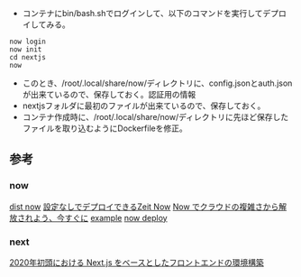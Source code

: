 * コンテナにbin/bash.shでログインして、以下のコマンドを実行してデプロイしてみる。

```
now login
now init
cd nextjs
now
```

* このとき、/root/.local/share/now/ディレクトリに、config.jsonとauth.jsonが出来ているので、保存しておく。認証用の情報
* nextjsフォルダに最初のファイルが出来ているので、保存しておく。
* コンテナ作成時に、/root/.local/share/now/ディレクトリに先ほど保存したファイルを取り込むようにDockerfileを修正。


## 参考
### now
[dist now](https://zeit.co/onboarding)
[設定なしでデプロイできるZeit Now](https://dev.classmethod.jp/server-side/serverless/zero-configuration-zeit-now/)
[Now でクラウドの複雑さから解放されよう、今すぐに](https://qiita.com/aggre/items/f0cb9f8b8e8c54768e50)
[example](https://github.com/zeit/now/tree/master/examples/nextjs)
[now deploy](https://zeit.co/docs/v2/platform/deployments#now-cli)
### next
[2020年初頭における Next.js をベースとしたフロントエンドの環境構築](https://qiita.com/syuji-higa/items/931e44046c17f53b432b)
